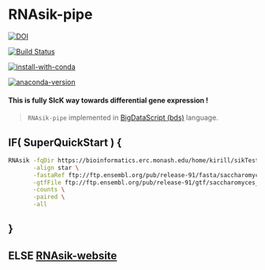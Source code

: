 # RNAsik-pipe

[![DOI](https://zenodo.org/badge/DOI/10.5281/zenodo.1403976.svg)](https://doi.org/10.5281/zenodo.1403976)

[![Build Status](https://travis-ci.org/MonashBioinformaticsPlatform/RNAsik-pipe.svg?branch=master)](https://travis-ci.org/MonashBioinformaticsPlatform/RNAsik-pipe)

[![install-with-conda](https://anaconda.org/serine/rnasik/badges/installer/conda.svg)](https://anaconda.org/serine/rnasik)

[![anaconda-version](https://anaconda.org/serine/rnasik/badges/version.svg)](https://anaconda.org/serine/rnasik/files)

#### This is fully SIcK way towards differential gene expression !

> `RNAsik-pipe` implemented in [BigDataScript (bds)](http://pcingola.github.io/BigDataScript/) language.

## IF( SuperQuickStart ) {

```BASH
RNAsik -fqDir https://bioinformatics.erc.monash.edu/home/kirill/sikTestData/rawData/fqFiles.txt \
       -align star \
       -fastaRef ftp://ftp.ensembl.org/pub/release-91/fasta/saccharomyces_cerevisiae/dna/Saccharomyces_cerevisiae.R64-1-1.dna_sm.toplevel.fa.gz \
       -gtfFile ftp://ftp.ensembl.org/pub/release-91/gtf/saccharomyces_cerevisiae/Saccharomyces_cerevisiae.R64-1-1.91.gtf.gz \
       -counts \
       -paired \
       -all
```

## }

## ELSE [RNAsik-website](https://monashbioinformaticsplatform.github.io/RNAsik-pipe/)
